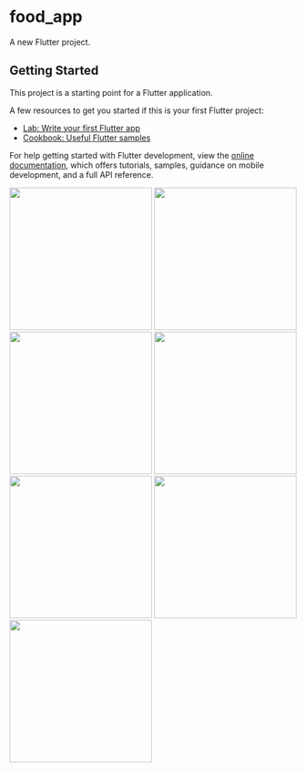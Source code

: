 # food_app

A new Flutter project.

## Getting Started

This project is a starting point for a Flutter application.

A few resources to get you started if this is your first Flutter project:

- [Lab: Write your first Flutter app](https://docs.flutter.dev/get-started/codelab)
- [Cookbook: Useful Flutter samples](https://docs.flutter.dev/cookbook)

For help getting started with Flutter development, view the
[online documentation](https://docs.flutter.dev/), which offers tutorials,
samples, guidance on mobile development, and a full API reference.


<img src="https://user-images.githubusercontent.com/118449869/222711273-fae2f5ef-7164-43ab-ac92-7f85d3e8fe67.jpg" width="250px">

<img src="https://user-images.githubusercontent.com/118449869/222711293-a39949a1-f41a-4ac5-852f-8982220a3600.jpg" width="250px">

<img src="https://user-images.githubusercontent.com/118449869/222711347-f2fdfc78-0446-4252-8ae0-1918e48d0035.jpg" width="250px">

<img src="https://user-images.githubusercontent.com/118449869/222711359-0bba2202-8204-4f7d-abe8-048f37279a79.jpg" width="250px">

<img src="https://user-images.githubusercontent.com/118449869/222711579-7c96b351-d8ef-43f3-8008-56b794cb704d.jpg" width="250px">

<img src="https://user-images.githubusercontent.com/118449869/222711645-884f215f-b09b-459a-abec-fda3b6eebad3.jpg" width="250px">

<img src="https://user-images.githubusercontent.com/118449869/222711666-ca0b35f7-ee08-45cf-b448-86fc89bbeff3.jpg" width="250px">

